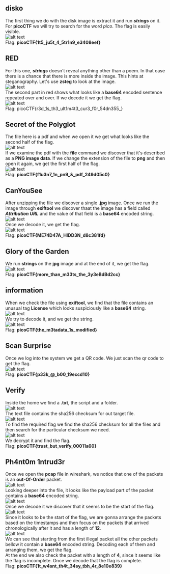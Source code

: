 ## disko  
The first thing we do with the disk image is extract it and run ***strings*** on it. For **picoCTF** we will try to search for the word *pico*. The flag is easily visible.  
![alt text](image.png)  
Flag: **picoCTF{1t5_ju5t_4_5tr1n9_e3408eef}**  


## RED
For this one, ***strings*** doesn't reveal anything other than a poem. In that case there is a chance that there is more inside the image. This hints at steganography. Let's use **zsteg** to look at the image.  
![alt text](image-1.png)  
The second part in red shows what looks like a **base64** encoded sentence repeated over and over. If we decode it we get the flag.  
![alt text](image-2.png)  
Flag: picoCTF{r3d_1s_th3_ult1m4t3_cur3_f0r_54dn355_}  


## Secret of the Polyglot  
The file here is a pdf and when we open it we get what looks like the second half of the flag.  
![alt text](image-3.png)  
If we examine the pdf with the **file** command we discover that it's described as a **PNG image data**. If we change the extension of the file to **png** and then open it again, we get the first half of the flag.  
![alt text](image-4.png)  
Flag: **picoCTF{f1u3n7_1n_pn9_&_pdf_249d05c0}**  


## CanYouSee  
After unzipping the file we discover a single **.jpg** image. Once we run the image through **exiftool** we discover thaat the image has a field called ***Attribution URL*** and the value of that field is a **base64** encoded string.  
![alt text](image-5.png)  
Once we decode it, we get the flag.   
![alt text](image-6.png)  
Flag: **picoCTF{ME74D47A_HIDD3N_d8c381fd}**  


## Glory of the Garden  
We run **strings** on the **jpg** image and at the end of it, we get the flag.  
![alt text](image-7.png)  
Flag: **picoCTF{more_than_m33ts_the_3y3eBdBd2cc}**  


## information
When we check the file using **exiftool**, we find that the file contains an unusual tag **License** which looks suspiciously like a **base64** string.  
![alt text](image-8.png)  
We try to decode it, and we get the string.  
![alt text](image-9.png)  
Flag: **picoCTF{the_m3tadata_1s_modified}**  


## Scan Surprise  
Once we log into the system we get a QR code. We just scan the qr code to get the flag.  
![alt text](image-10.png)  
Flag: **picoCTF{p33k_@_b00_19eccd10}**  


## Verify  
Inside the home we find a **.txt**, the script and a folder.  
![alt text](image-11.png)  
The text file contains the sha256 checksum for out target file.  
![alt text](image-12.png)  
To find the required flag we find the sha256 checksum for all the files and then search for the particular checksum we need.  
![alt text](image-13.png)  
We decrypt it and find the flag.  
Flag: **picoCTF{trust_but_verify_00011a60}**  


## Ph4nt0m 1ntrud3r  
Once we open the **pcap** file in wireshark, we notice that one of the packets is an **out-Of-Order** packet.  
![alt text](image-14.png)  
Looking deeper into the file, it looks like the payload part of the packet contains a **base64** encoded string.  
![alt text](image-15.png)  
Once we decode it we discover that it seems to be the start of the flag.  
![alt text](image-16.png)  
Since it looks to be the start of the flag, we are gonna arrange the packets based on the timestamps and then focus on the packets that arrived chronologically after it and has a length of **12**.      
![alt text](image-17.png)  
We can see that starting from the first illegal packet all the other packets bellow it contain a **base64** encoded string. Decoding each of them and arranging them, we get the flag.  
At the end we also check the packet with a length of **4**, since it seems like the flag is incomplete. Once we decode that the flag is complete.  
Flag: **picoCTF{1t_w4snt_th4t_34sy_tbh_4r_8e10e839}**  